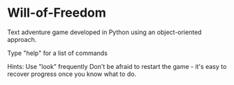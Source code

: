 # Will-of-Freedom
Text adventure game developed in Python using an object-oriented approach.

Type "help" for a list of commands

Hints:
Use "look" frequently
Don't be afraid to restart the game - it's easy to recover progress once you know what to do.
